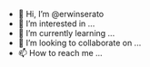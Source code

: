 - 👋 Hi, I’m @erwinserato
- 👀 I’m interested in ...
- 🌱 I’m currently learning ...
- 💞️ I’m looking to collaborate on ...
- 📫 How to reach me ...

<!---
erwinserato/erwinserato is a ✨ special ✨ repository because its `README.md` (this file) appears on your GitHub profile.
You can click the Preview link to take a look at your changes.
--->
